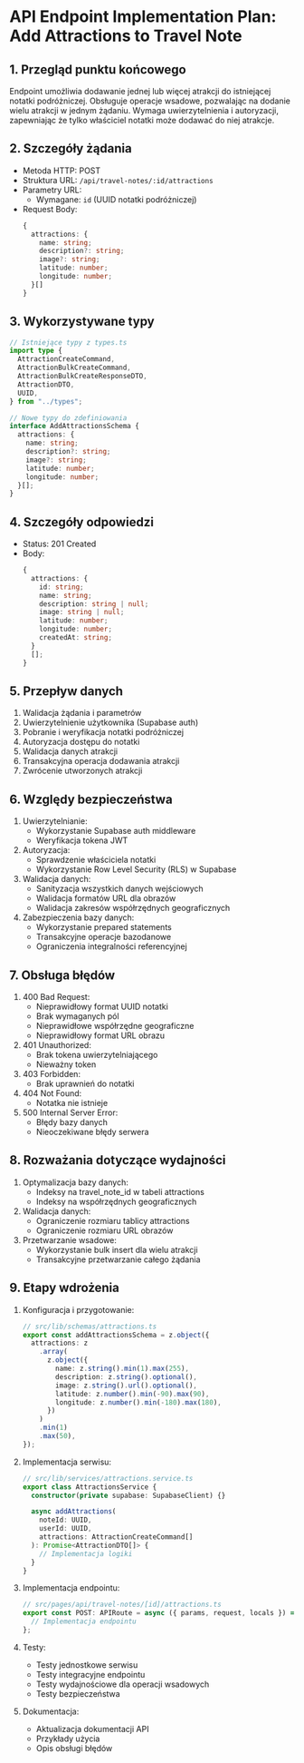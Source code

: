 # API Endpoint Implementation Plan: Add Attractions to Travel Note

## 1. Przegląd punktu końcowego

Endpoint umożliwia dodawanie jednej lub więcej atrakcji do istniejącej notatki podróżniczej. Obsługuje operacje wsadowe, pozwalając na dodanie wielu atrakcji w jednym żądaniu. Wymaga uwierzytelnienia i autoryzacji, zapewniając że tylko właściciel notatki może dodawać do niej atrakcje.

## 2. Szczegóły żądania

- Metoda HTTP: POST
- Struktura URL: `/api/travel-notes/:id/attractions`
- Parametry URL:
  - Wymagane: `id` (UUID notatki podróżniczej)
- Request Body:
  ```typescript
  {
    attractions: {
      name: string;
      description?: string;
      image?: string;
      latitude: number;
      longitude: number;
    }[]
  }
  ```

## 3. Wykorzystywane typy

```typescript
// Istniejące typy z types.ts
import type {
  AttractionCreateCommand,
  AttractionBulkCreateCommand,
  AttractionBulkCreateResponseDTO,
  AttractionDTO,
  UUID,
} from "../types";

// Nowe typy do zdefiniowania
interface AddAttractionsSchema {
  attractions: {
    name: string;
    description?: string;
    image?: string;
    latitude: number;
    longitude: number;
  }[];
}
```

## 4. Szczegóły odpowiedzi

- Status: 201 Created
- Body:
  ```typescript
  {
    attractions: {
      id: string;
      name: string;
      description: string | null;
      image: string | null;
      latitude: number;
      longitude: number;
      createdAt: string;
    }
    [];
  }
  ```

## 5. Przepływ danych

1. Walidacja żądania i parametrów
2. Uwierzytelnienie użytkownika (Supabase auth)
3. Pobranie i weryfikacja notatki podróżniczej
4. Autoryzacja dostępu do notatki
5. Walidacja danych atrakcji
6. Transakcyjna operacja dodawania atrakcji
7. Zwrócenie utworzonych atrakcji

## 6. Względy bezpieczeństwa

1. Uwierzytelnianie:
   - Wykorzystanie Supabase auth middleware
   - Weryfikacja tokena JWT
2. Autoryzacja:
   - Sprawdzenie właściciela notatki
   - Wykorzystanie Row Level Security (RLS) w Supabase
3. Walidacja danych:
   - Sanityzacja wszystkich danych wejściowych
   - Walidacja formatów URL dla obrazów
   - Walidacja zakresów współrzędnych geograficznych
4. Zabezpieczenia bazy danych:
   - Wykorzystanie prepared statements
   - Transakcyjne operacje bazodanowe
   - Ograniczenia integralności referencyjnej

## 7. Obsługa błędów

1. 400 Bad Request:
   - Nieprawidłowy format UUID notatki
   - Brak wymaganych pól
   - Nieprawidłowe współrzędne geograficzne
   - Nieprawidłowy format URL obrazu
2. 401 Unauthorized:
   - Brak tokena uwierzytelniającego
   - Nieważny token
3. 403 Forbidden:
   - Brak uprawnień do notatki
4. 404 Not Found:
   - Notatka nie istnieje
5. 500 Internal Server Error:
   - Błędy bazy danych
   - Nieoczekiwane błędy serwera

## 8. Rozważania dotyczące wydajności

1. Optymalizacja bazy danych:
   - Indeksy na travel_note_id w tabeli attractions
   - Indeksy na współrzędnych geograficznych
2. Walidacja danych:
   - Ograniczenie rozmiaru tablicy attractions
   - Ograniczenie rozmiaru URL obrazów
3. Przetwarzanie wsadowe:
   - Wykorzystanie bulk insert dla wielu atrakcji
   - Transakcyjne przetwarzanie całego żądania

## 9. Etapy wdrożenia

1. Konfiguracja i przygotowanie:

   ```typescript
   // src/lib/schemas/attractions.ts
   export const addAttractionsSchema = z.object({
     attractions: z
       .array(
         z.object({
           name: z.string().min(1).max(255),
           description: z.string().optional(),
           image: z.string().url().optional(),
           latitude: z.number().min(-90).max(90),
           longitude: z.number().min(-180).max(180),
         })
       )
       .min(1)
       .max(50),
   });
   ```

2. Implementacja serwisu:

   ```typescript
   // src/lib/services/attractions.service.ts
   export class AttractionsService {
     constructor(private supabase: SupabaseClient) {}

     async addAttractions(
       noteId: UUID,
       userId: UUID,
       attractions: AttractionCreateCommand[]
     ): Promise<AttractionDTO[]> {
       // Implementacja logiki
     }
   }
   ```

3. Implementacja endpointu:

   ```typescript
   // src/pages/api/travel-notes/[id]/attractions.ts
   export const POST: APIRoute = async ({ params, request, locals }) => {
     // Implementacja endpointu
   };
   ```

4. Testy:

   - Testy jednostkowe serwisu
   - Testy integracyjne endpointu
   - Testy wydajnościowe dla operacji wsadowych
   - Testy bezpieczeństwa

5. Dokumentacja:
   - Aktualizacja dokumentacji API
   - Przykłady użycia
   - Opis obsługi błędów
